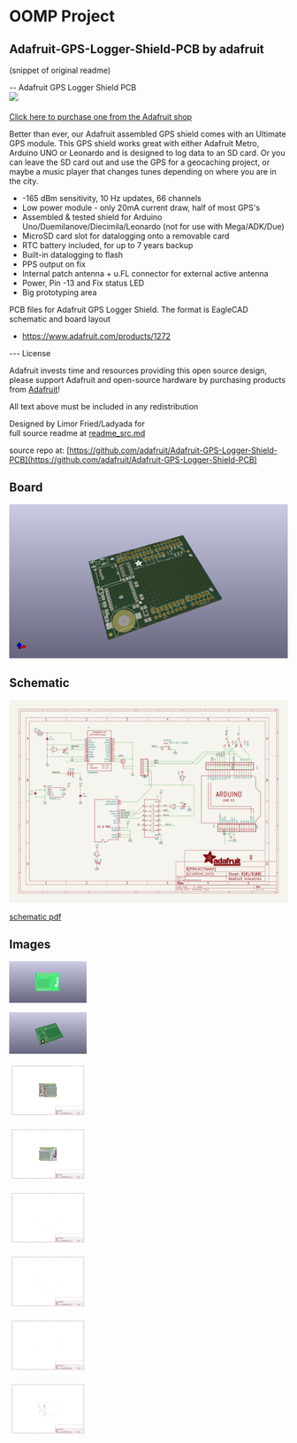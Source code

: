 # OOMP Project  
## Adafruit-GPS-Logger-Shield-PCB  by adafruit  
  
(snippet of original readme)  
  
-- Adafruit GPS Logger Shield PCB  
<a href="http://www.adafruit.com/products/1272"><img src="assets/image.jpg?raw=true" width="500px"><br/>  
Click here to purchase one from the Adafruit shop</a>  
  
Better than ever, our Adafruit assembled GPS shield comes with an Ultimate GPS module. This GPS shield works great with either Adafruit Metro, Arduino UNO or Leonardo and is designed to log data to an SD card. Or you can leave the SD card out and use the GPS for a geocaching project, or maybe a music player that changes tunes depending on where you are in the city.  
   
- -165 dBm sensitivity, 10 Hz updates, 66 channels  
- Low power module - only 20mA current draw, half of most GPS's  
- Assembled & tested shield for Arduino Uno/Duemilanove/Diecimila/Leonardo (not for use with Mega/ADK/Due)  
- MicroSD card slot for datalogging onto a removable card  
- RTC battery included, for up to 7 years backup  
- Built-in datalogging to flash  
- PPS output on fix  
- Internal patch antenna + u.FL connector for external active antenna  
- Power, Pin -13 and Fix status LED  
- Big prototyping area  
  
PCB files for Adafruit GPS Logger Shield. The format is EagleCAD schematic and board layout  
- https://www.adafruit.com/products/1272  
  
--- License  
  
Adafruit invests time and resources providing this open source design, please support Adafruit and open-source hardware by purchasing products from [Adafruit](https://www.adafruit.com)!  
  
All text above must be included in any redistribution  
  
Designed by Limor Fried/Ladyada for   
  full source readme at [readme_src.md](readme_src.md)  
  
source repo at: [https://github.com/adafruit/Adafruit-GPS-Logger-Shield-PCB](https://github.com/adafruit/Adafruit-GPS-Logger-Shield-PCB)  
## Board  
  
[![working_3d.png](working_3d_600.png)](working_3d.png)  
## Schematic  
  
[![working_schematic.png](working_schematic_600.png)](working_schematic.png)  
  
[schematic pdf](working_schematic.pdf)  
## Images  
  
[![working_3D_bottom.png](working_3D_bottom_140.png)](working_3D_bottom.png)  
  
[![working_3D_top.png](working_3D_top_140.png)](working_3D_top.png)  
  
[![working_assembly_page_01.png](working_assembly_page_01_140.png)](working_assembly_page_01.png)  
  
[![working_assembly_page_02.png](working_assembly_page_02_140.png)](working_assembly_page_02.png)  
  
[![working_assembly_page_03.png](working_assembly_page_03_140.png)](working_assembly_page_03.png)  
  
[![working_assembly_page_04.png](working_assembly_page_04_140.png)](working_assembly_page_04.png)  
  
[![working_assembly_page_05.png](working_assembly_page_05_140.png)](working_assembly_page_05.png)  
  
[![working_assembly_page_06.png](working_assembly_page_06_140.png)](working_assembly_page_06.png)  
